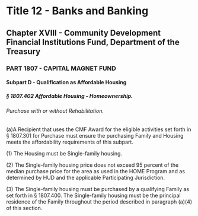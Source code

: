 
# Title 12 - Banks and Banking
## Chapter XVIII - Community Development Financial Institutions Fund, Department of the Treasury
### PART 1807 - CAPITAL MAGNET FUND
#### Subpart D - Qualification as Affordable Housing
##### § 1807.402 Affordable Housing - Homeownership.
###### Purchase with or without Rehabilitation.

(a)A Recipient that uses the CMF Award for the eligible activities set forth in § 1807.301 for Purchase must ensure the purchasing Family and Housing meets the affordability requirements of this subpart.

(1) The Housing must be Single-family housing.

(2) The Single-family housing price does not exceed 95 percent of the median purchase price for the area as used in the HOME Program and as determined by HUD and the applicable Participating Jurisdiction.

(3) The Single-family housing must be purchased by a qualifying Family as set forth in § 1807.400. The Single-family housing must be the principal residence of the Family throughout the period described in paragraph (a)(4) of this section.
